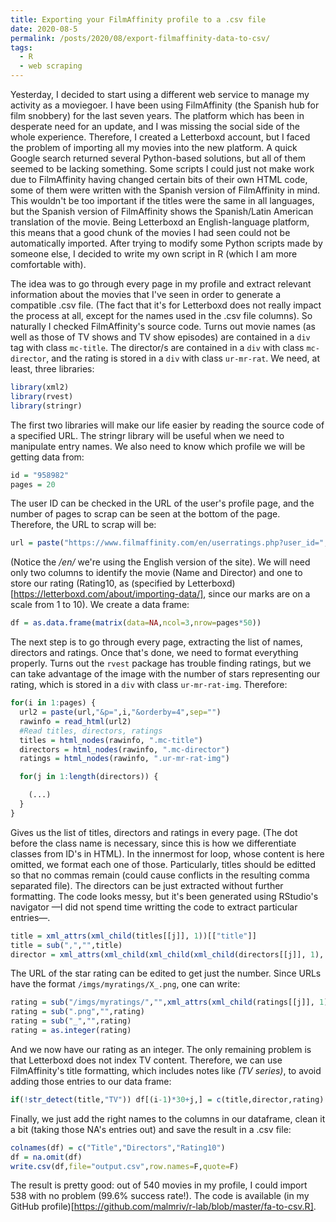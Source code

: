 ```yaml
---
title: Exporting your FilmAffinity profile to a .csv file
date: 2020-08-5
permalink: /posts/2020/08/export-filmaffinity-data-to-csv/
tags:
  - R
  - web scraping
---
```

Yesterday, I decided to start using a different web service to manage my activity as a moviegoer. I have been using FilmAffinity (the Spanish hub for film snobbery) for the last seven years. The platform which has been in desperate need for an update, and I was missing the social side of the whole experience. Therefore, I created a Letterboxd account, but I faced the problem of importing all my movies into the new platform. A quick Google search returned several Python-based solutions, but all of them seemed to be lacking something. Some scripts I could just not make work due to FilmAffinity having changed certain bits of their own HTML code, some of them were written with the Spanish version of FilmAffinity in mind. This wouldn't be too important if the titles were the same in all languages, but the Spanish version of FilmAffinity shows the Spanish/Latin American translation of the movie. Being Letterboxd an English-language platform, this means that a good chunk of the movies I had seen could not be automatically imported. After trying to modify some Python scripts made by someone else, I decided to write my own script in R (which I am more comfortable with).

The idea was to go through every page in my profile and extract relevant information about the movies that I've seen in order to generate a compatible .csv file. (The fact that it's for Letterboxd does not really impact the process at all, except for the names used in the .csv file columns). So naturally I checked FilmAffinity's source code. Turns out movie names (as well as those of TV shows and TV show episodes) are contained in a `div` tag with class `mc-title`. The director/s are contained in a `div` with class `mc-director`, and the rating is stored in a `div` with class `ur-mr-rat`. We need, at least, three libraries:


```r
library(xml2)
library(rvest)
library(stringr)
```

The first two libraries will make our life easier by reading the source code of a specified URL. The stringr library will be useful when we need to manipulate entry names. We also need to know which profile we will be getting data from:

```r
id = "958982"
pages = 20
```
The user ID can be checked in the URL of the user's profile page, and the number of pages to scrap can be seen at the bottom of the page. Therefore, the URL to scrap will be:

```r
url = paste("https://www.filmaffinity.com/en/userratings.php?user_id=",id,sep="")
```
(Notice the */en/* we're using the English version of the site). We will need only two columns to identify the movie (Name and Director) and one to store our rating (Rating10, as (specified by Letterboxd)[https://letterboxd.com/about/importing-data/], since our marks are on a scale from 1 to 10). We create a data frame:

```r
df = as.data.frame(matrix(data=NA,ncol=3,nrow=pages*50))
```

The next step is to go through every page, extracting the list of names, directors and ratings. Once that's done, we need to format everything properly. Turns out the `rvest` package has trouble finding ratings, but we can take advantage of the image with the number of stars representing our rating, which is stored in a `div` with class `ur-mr-rat-img`. Therefore:

```r
for(i in 1:pages) {
  url2 = paste(url,"&p=",i,"&orderby=4",sep="")
  rawinfo = read_html(url2)
  #Read titles, directors, ratings
  titles = html_nodes(rawinfo, ".mc-title")
  directors = html_nodes(rawinfo, ".mc-director")
  ratings = html_nodes(rawinfo, ".ur-mr-rat-img")

  for(j in 1:length(directors)) {

    (...)
  }
}
```

Gives us the list of titles, directors and ratings in every page. (The dot before the class name is necessary, since this is how we differentiate classes from ID's in HTML). In the innermost for loop, whose content is here omitted, we format each one of those. Particularly, titles should be editted so that no commas remain (could cause conflicts in the resulting comma separated file). The directors can be just extracted without further formatting. The code looks messy, but it's been generated using RStudio's navigator —I did not spend time writting the code to extract particular entries—.

```r
title = xml_attrs(xml_child(titles[[j]], 1))[["title"]]
title = sub(",","",title)
director = xml_attrs(xml_child(xml_child(xml_child(directors[[j]], 1), 1), 1))[["title"]]
```

The URL of the star rating can be edited to get just the number. Since URLs have the format `/imgs/myratings/X_.png`, one can write:

```r
rating = sub("/imgs/myratings/","",xml_attrs(xml_child(ratings[[j]], 1))[["src"]])
rating = sub(".png","",rating)
rating = sub("_","",rating)
rating = as.integer(rating)
```

And we now have our rating as an integer. The only remaining problem is that Letterboxd does not index TV content. Therefore, we can use FilmAffinity's title formatting, which includes notes like *(TV series)*, to avoid adding those entries to our data frame:

```r
if(!str_detect(title,"TV")) df[(i-1)*30+j,] = c(title,director,rating)
```

Finally, we just add the right names to the columns in our dataframe, clean it a bit (taking those NA's entries out) and save the result in a .csv file:

```r
colnames(df) = c("Title","Directors","Rating10")
df = na.omit(df)
write.csv(df,file="output.csv",row.names=F,quote=F)
```

The result is pretty good: out of 540 movies in my profile, I could import 538 with no problem (99.6% success rate!). The code is available (in my GitHub profile)[https://github.com/malmriv/r-lab/blob/master/fa-to-csv.R].
